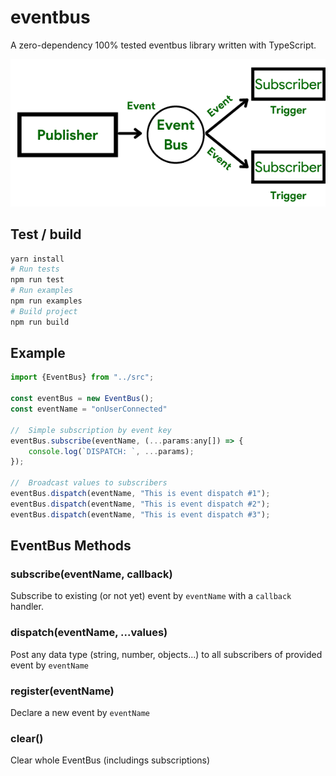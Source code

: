 # eventbus

A zero-dependency 100% tested eventbus library written with TypeScript.

![schema](docs/intro_schema.png)

## Test / build
```bash
yarn install
# Run tests
npm run test
# Run examples
npm run examples
# Build project
npm run build
```

## Example
```javascript
import {EventBus} from "../src";

const eventBus = new EventBus();
const eventName = "onUserConnected"

//  Simple subscription by event key
eventBus.subscribe(eventName, (...params:any[]) => {
    console.log(`DISPATCH: `, ...params);
});

//  Broadcast values to subscribers
eventBus.dispatch(eventName, "This is event dispatch #1");
eventBus.dispatch(eventName, "This is event dispatch #2");
eventBus.dispatch(eventName, "This is event dispatch #3");

```


## EventBus Methods

### subscribe(eventName, callback)

Subscribe to existing (or not yet) event by `eventName` with a `callback` handler.

### dispatch(eventName, ...values)

Post any data type (string, number, objects...) to all subscribers of provided event by `eventName`

### register(eventName)

Declare a new event by `eventName`

### clear()

Clear whole EventBus (includings subscriptions)
